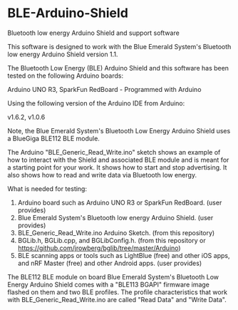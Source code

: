 # BLE-Arduino-Shield
Bluetooth low energy Arduino Shield and support software

This software is designed to work with the Blue Emerald System's Bluetooth low energy Arduino Shield version 1.1.  

The Bluetooth Low Energy (BLE) Arduino Shield and this software has been tested on the following 
Arduino boards:

Arduino UNO R3, SparkFun RedBoard - Programmed with Arduino

Using the following version of the Arduino IDE from Arduino:

v1.6.2, v1.0.6

Note, the Blue Emerald System's Bluetooth Low Energy Arduino Shield uses a BlueGiga BLE112 BLE module.

The Arduino "BLE_Generic_Read_Write.ino" sketch shows an example of how to interact with the Shield and associated BLE module and is meant for a starting point for your work.  It shows how to start and stop advertising.  It also shows how to read and write data via Bluetooth low energy.

What is needed for testing:
1. Arduino board such as Arduino UNO R3 or SparkFun RedBoard. (user provides)
2. Blue Emerald System's Bluetooth low energy Arduino Shield. (user provides)
3. BLE_Generic_Read_Write.ino Arduino Sketch.  (from this repository)
4. BGLib.h, BGLib.cpp, and BGLibConfig.h.  (from this repository or https://github.com/jrowberg/bglib/tree/master/Arduino)
5. BLE scanning apps or tools such as LightBlue (free) and other iOS apps, and nRF Master (free) and other Android apps. (user provides)

The BLE112 BLE module on board Blue Emerald System's Bluetooth Low Energy Arduino Shield comes with a "BLE113 BGAPI" firmware image flashed on them and two BLE profiles.  The profile characteristics that work with BLE_Generic_Read_Write.ino are called "Read Data" and "Write Data".
